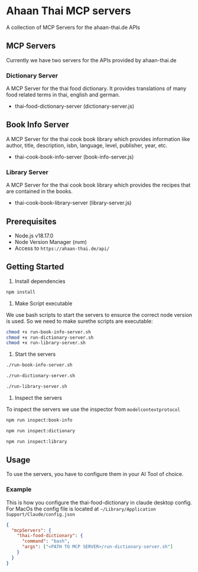 # Ahaan Thai MCP servers

A collection of MCP Servers for the ahaan-thai.de APIs

## MCP Servers

Currently we have two servers for the APIs provided by ahaan-thai.de

### Dictionary Server

A MCP Server for the thai food dictionary. It provides translations of many food related terms in thai, english and german.

- thai-food-dictionary-server (dictionary-server.js)

## Book Info Server

A MCP Server for the thai cook book library which provides information like author, title, description, isbn, language, level, publisher, year, etc.

- thai-cook-book-info-server (book-info-server.js)

### Library Server

A MCP Server for the thai cook book library which provides the recipes that are contained in the books.

- thai-cook-book-library-server (library-server.js)

## Prerequisites

- Node.js v18.17.0
- Node Version Manager (nvm)
- Access to `https://ahaan-thai.de/api/`

## Getting Started

1. Install dependencies

```bash
npm install
```

1. Make Script executable

We use bash scripts to start the servers to ensurce the correct node version is used.
So we need to make surethe scripts are executable:

```bash
chmod +x run-book-info-server.sh
chmod +x run-dictionary-server.sh
chmod +x run-library-server.sh
```

1. Start the servers

```bash
./run-book-info-server.sh
```

```bash
./run-dictionary-server.sh
```

```bash
./run-library-server.sh
```

1. Inspect the servers

To inspect the servers we use the inspector from `modelcontextprotocol`

```bash
npm run inspect:book-info
```

```bash
npm run inspect:dictionary
```

```bash
npm run inspect:library
```

## Usage

To use the servers, you have to configure them in your AI Tool of choice.

### Example

This is how you configure the thai-food-dictionary in claude desktop config.
For MacOs the config file is located at `~/Library/Application Support/Claude/config.json`

```json
{
  "mcpServers": {
    "thai-food-dictionary": {
      "command": "bash",
      "args": ["<PATH TO MCP SERVER>/run-dictionary-server.sh"]
    }
  }
}
```
